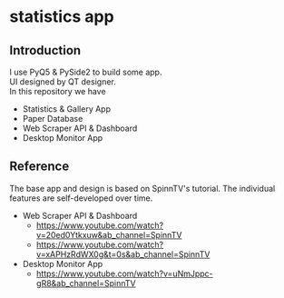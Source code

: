 # statistics app
## Introduction
I use PyQ5 & PySide2 to build some app.<br>
UI designed by QT designer.<br>
In this repository we have
* Statistics & Gallery App
* Paper  Database
* Web Scraper API & Dashboard
* Desktop Monitor App  
## Reference
The base app and design is based on SpinnTV's tutorial. The individual features are self-developed over time.
* Web Scraper API & Dashboard
  * https://www.youtube.com/watch?v=20ed0Ytkxuw&ab_channel=SpinnTV
  * https://www.youtube.com/watch?v=xAPHzRdWX0g&t=0s&ab_channel=SpinnTV
* Desktop Monitor App  
  * https://www.youtube.com/watch?v=uNmJppc-gR8&ab_channel=SpinnTV
